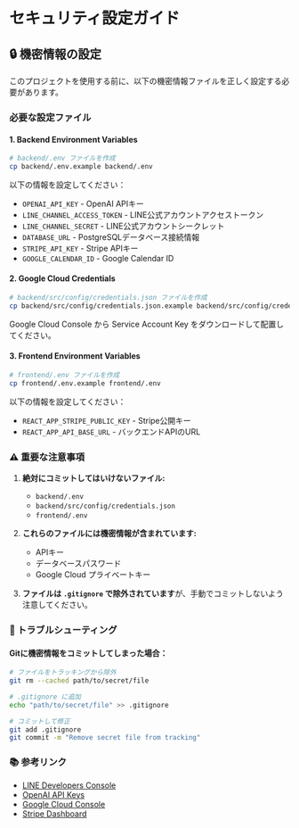 # セキュリティ設定ガイド

## 🔒 機密情報の設定

このプロジェクトを使用する前に、以下の機密情報ファイルを正しく設定する必要があります。

### 必要な設定ファイル

#### 1. Backend Environment Variables
```bash
# backend/.env ファイルを作成
cp backend/.env.example backend/.env
```

以下の情報を設定してください：
- `OPENAI_API_KEY` - OpenAI APIキー
- `LINE_CHANNEL_ACCESS_TOKEN` - LINE公式アカウントアクセストークン
- `LINE_CHANNEL_SECRET` - LINE公式アカウントシークレット
- `DATABASE_URL` - PostgreSQLデータベース接続情報
- `STRIPE_API_KEY` - Stripe APIキー
- `GOOGLE_CALENDAR_ID` - Google Calendar ID

#### 2. Google Cloud Credentials
```bash
# backend/src/config/credentials.json ファイルを作成
cp backend/src/config/credentials.json.example backend/src/config/credentials.json
```

Google Cloud Console から Service Account Key をダウンロードして配置してください。

#### 3. Frontend Environment Variables
```bash
# frontend/.env ファイルを作成
cp frontend/.env.example frontend/.env
```

以下の情報を設定してください：
- `REACT_APP_STRIPE_PUBLIC_KEY` - Stripe公開キー
- `REACT_APP_API_BASE_URL` - バックエンドAPIのURL

### ⚠️ 重要な注意事項

1. **絶対にコミットしてはいけないファイル:**
   - `backend/.env`
   - `backend/src/config/credentials.json`
   - `frontend/.env`

2. **これらのファイルには機密情報が含まれています:**
   - APIキー
   - データベースパスワード
   - Google Cloud プライベートキー

3. **ファイルは `.gitignore` で除外されています**が、手動でコミットしないよう注意してください。

### 🔧 トラブルシューティング

#### Gitに機密情報をコミットしてしまった場合：
```bash
# ファイルをトラッキングから除外
git rm --cached path/to/secret/file

# .gitignore に追加
echo "path/to/secret/file" >> .gitignore

# コミットして修正
git add .gitignore
git commit -m "Remove secret file from tracking"
```

### 📚 参考リンク

- [LINE Developers Console](https://developers.line.biz/console/)
- [OpenAI API Keys](https://platform.openai.com/api-keys)
- [Google Cloud Console](https://console.cloud.google.com/)
- [Stripe Dashboard](https://dashboard.stripe.com/)
